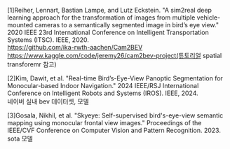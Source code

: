 [1]Reiher, Lennart, Bastian Lampe, and Lutz Eckstein. "A sim2real deep learning approach for the transformation of images from multiple vehicle-mounted cameras to a semantically segmented image in bird’s eye view." 2020 IEEE 23rd International Conference on Intelligent Transportation Systems (ITSC). IEEE, 2020.  
https://github.com/ika-rwth-aachen/Cam2BEV  
https://www.kaggle.com/code/jeremy26/cam2bev-project(튜토리얼 spatial transforemr 참고)
  
[2]Kim, Dawit, et al. "Real-time Bird’s-Eye-View Panoptic Segmentation for Monocular-based Indoor Navigation." 2024 IEEE/RSJ International Conference on Intelligent Robots and Systems (IROS). IEEE, 2024.  
네이버 실내 bev 데이터셋, 모델

[3]Gosala, Nikhil, et al. "Skyeye: Self-supervised bird's-eye-view semantic mapping using monocular frontal view images." Proceedings of the IEEE/CVF Conference on Computer Vision and Pattern Recognition. 2023.  
sota 모델

